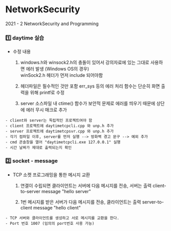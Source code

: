 # NetworkSecurity
2021 - 2 NetworkSecurity and Programming


### 1️⃣ daytime 실습
* 수정 내용
  1. windows.h와 winsock2.h의 충돌이 있어서 강의자료에 있는 그대로 사용하면 에러 발생 (Windows OS의 경우) <br>
    winSock2.h 헤더가 먼저 include 되어야함

  2. 헤더파일은 필수적인 것만 포함
    err_sys 등의 에러 처리 함수는 단순히 화면 출력을 위해 printf로 수정

  3. server 소스파일 내 ctime() 함수가 보안적 문제로 에러를 띄우기 때문에 상단에 에러 무시 매크로 추가

```
- client와 server는 독립적인 프로젝트여야 함
- client 프로젝트에 daytimetcpcli.cpp 와 unp.h 추가
- server 프로젝트에 daytimetcpsvr.cpp 와 unp.h 추가
- 각기 컴파일 이후, server를 먼저 실행 --> 방화벽 경고 문구 --> 예외 추가
- cmd 콘솔창을 열어 "daytimetcpcli.exe 127.0.0.1" 실행
- 시간 날짜가 제대로 출력되는지 확인
```

### 2️⃣ socket - message
* TCP 소켓 프로그래밍을 통한 메시지 교환
  1. 연결이 수립되면 클라이언트는 서버에 다음 메시지를 전송, 서버는 출력
    client-to-server message "hello server"
    
  2. 1번 메시지를 받은 서버가 다음 메시지를 전송, 클라이언트는 출력
    server-to-client message "hello client"

```
- TCP 서버와 클라이언트를 생성하고 서로 메시지를 교환을 한다.
- Port 번호 1007 (임의의 port번호 사용 가능)
```
